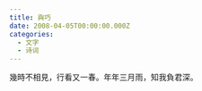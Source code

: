 ```yaml
---
title: 與巧
date: 2008-04-05T00:00:00.000Z
categories:
  - 文字
  - 诗词
---
```


幾時不相見，行看又一春。年年三月雨，知我負君深。
